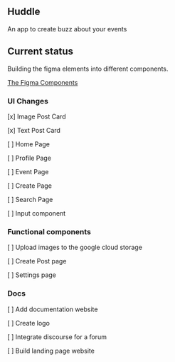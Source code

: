 ## Huddle

An app to create buzz about your events

## Current status

Building the figma elements into different components.

[The Figma Components](https://www.figma.com/file/jx8i0tqktofSEeE1dw2Xth/huddle?node-id=0%3A1)

### UI Changes

[x] Image Post Card

[x] Text Post Card

[ ] Home Page

[ ] Profile Page

[ ] Event Page

[ ] Create Page

[ ] Search Page

[ ] Input component

### Functional components

[ ] Upload images to the google cloud storage

[ ] Create Post page

[ ] Settings page

### Docs

[ ] Add documentation website

[ ] Create logo

[ ] Integrate discourse for a forum

[ ] Build landing page website
